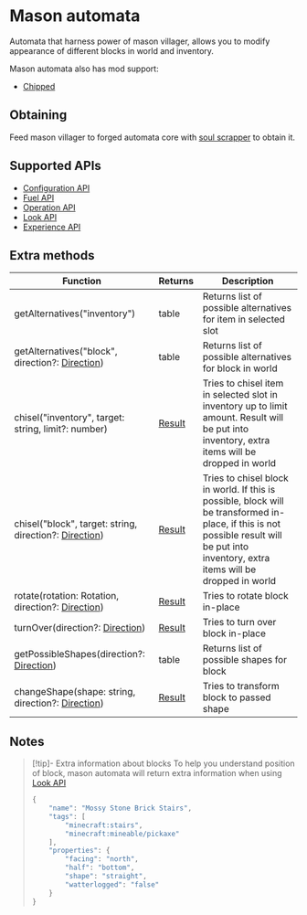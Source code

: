 # Mason automata

Automata that harness power of mason villager, allows you to modify appearance of different blocks in world and inventory.

Mason automata also has mod support:

- [Chipped](https://www.curseforge.com/minecraft/mc-mods/chipped)

## Obtaining

Feed mason villager to forged automata core with [soul scrapper](../miscellaneous/soul_scrapper.md) to obtain it.

## Supported APIs

- [Configuration API](../api/configuration.md)
- [Fuel API](../api/fuel.md)
- [Operation API](../api/operation.md)
- [Look API](../api/look.md)
- [Experience API](../api/experience.md)

## Extra methods

| Function                                              | Returns | Description                                                                                                                                                                              |
|-------------------------------------------------------|---------|------------------------------------------------------------------------------------------------------------------------------------------------------------------------------------------|
| getAlternatives("inventory")                          | table   | Returns list of possible alternatives for item in selected slot                                                                                                                          |
| getAlternatives("block", direction?: [Direction](../api/introduction.md#direction))        | table   | Returns list of possible alternatives for block in world                                                                                                                                 |
| chisel("inventory", target: string, limit?: number)    | [Result](../api/introduction.md#result) | Tries to chisel item in selected slot in inventory up to limit amount. Result will be put into inventory, extra items will be dropped in world                                           |
| chisel("block", target: string, direction?: [Direction](../api/introduction.md#direction)) | [Result](../api/introduction.md#result)  | Tries to chisel block in world. If this is possible, block will be transformed in-place, if this is not possible result will be put into inventory, extra items will be dropped in world |
| rotate(rotation: Rotation, direction?: [Direction](../api/introduction.md#direction))      | [Result](../api/introduction.md#result)  | Tries to rotate block in-place                                                                                                                                                           |
| turnOver(direction?: [Direction](../api/introduction.md#direction))                        | [Result](../api/introduction.md#result)  | Tries to turn over block in-place                                                                                                                                                        |
| getPossibleShapes(direction?: [Direction](../api/introduction.md#direction))               | table   | Returns list of possible shapes for block                                                                                                                                                |
| changeShape(shape: string, direction?: [Direction](../api/introduction.md#direction))      | [Result](../api/introduction.md#result)  | Tries to transform block to passed shape

## Notes

> [!tip]- Extra information about blocks
> To help you understand position of block, mason automata will return extra information when using [Look API](../api/look.md)
> 
> ```javascript
> {
>     "name": "Mossy Stone Brick Stairs",
>     "tags": [
>         "minecraft:stairs",
>         "minecraft:mineable/pickaxe"
>     ],
>     "properties": {
>         "facing": "north",
>         "half": "bottom",
>         "shape": "straight",
>         "watterlogged": "false"
>     }
> }
> ```

